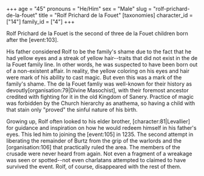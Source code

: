 +++
age = "45"
pronouns = "He/Him"
sex = "Male"
slug = "rolf-prichard-de-la-fouet"
title = "Rolf Prichard de la Fouet"
[taxonomies]
character_id = ["14"]
family_id = ["4"]
+++

Rolf Prichard de la Fouet is the second of three de la Fouet children born after the \[event:103\].

His father considered Rolf to be the family's shame due to the fact that he had yellow eyes and a streak of yellow hair--traits that did not exist in the de la Fouet family line. In other words, he was suspected to have been born out of a non-existent affair. In reality, the yellow coloring on his eyes and hair were mark of his ability to cast magic. But even this was a mark of the family's shame. The de la Fouet famliy was well-known for their history as devoutly\[organisation:79|Divine Masochist\], with their foremost ancestor credited with fighting for it in the old Kingdom of Sanery. Practice of magic was forbidden by the Church hierarchy as anathema, so having a child with that stain only "proved" the sinful nature of his birth.

Growing up, Rolf often looked to his elder brother, \[character:81|Levallier\] for guidance and inspiration on how he would redeem himself in his father's eyes. This led him to joining the \[event:105\] in 1235. The second attempt in liberating the remainder of Burtz from the grip of the warlords and the \[organisation:106\] that practically ruled the area. The members of the crusade were never heard from again. Not even a fragment of a wreakage was seen or spotted--not even charlatans attempted to claimed to have survived the event. Rolf, of course, disappeared with the rest of them.
